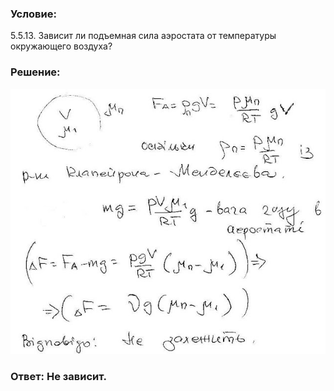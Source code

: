 ###  Условие:

$5.5.13.$ Зависит ли подъемная сила аэростата от температуры окружающего воздуха?

###  Решение:

![|640x539, 67%](../../img/5.5.13/1.jpg)

###  Ответ: Не зависит.